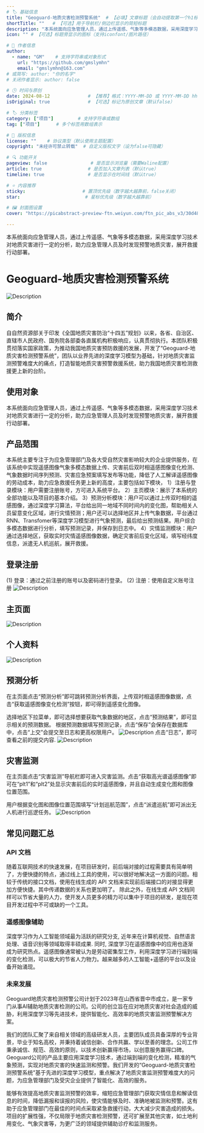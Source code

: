 ```yaml
---
# 🏷️ 基础信息
title: "Geoguard-地质灾害检测预警系统"  # 【必填】文章标题（会自动提取第一个h1标题）
shortTitle: ""   # 【可选】用于导航栏/侧边栏显示的简短标题
description: "本系统面向应急管理人员，通过上传遥感、气象等多模态数据，采用深度学习技术对地质灾害进行一定的分析，助力应急管理人员及时发现预警地质灾害，展开救援行动部署。" # 【SEO优化】用于搜索引擎显示的描述
icon: "" # 【可选】标题旁显示的图标（支持iconfont/图片路径）

# 👤 作者信息
author: 
  - name: "GM"    # 支持字符串或对象形式
    url: "https://github.com/gmslymhn" 
    email: "gmslymhn@163.com"
# 或简写: author: "你的名字" 
# 关闭作者显示: author: false

# 🕒 时间与原创
date: 2024-08-12              # 【推荐】格式：YYYY-MM-DD 或 YYYY-MM-DD hh:mm:ss
isOriginal: true              # 【可选】标记为原创文章（默认false）

# 🏷️ 分类标签
category: ["项目"]         # 支持字符串或数组
tag: ["项目"]      # 多个标签用数组表示

# 📜 版权信息
license: ""    # 协议类型（默认使用主题配置）
copyright: "未经许可禁止转载"  # 自定义版权文字（设为false可隐藏）

# 🔍 功能开关
pageview: false                # 是否显示浏览量（需要Waline配置）
article: true                 # 是否加入文章列表（默认true）
timeline: true                # 是否显示在时间线（默认true）

# ⭐ 内容推荐
sticky:                     # 置顶优先级（数字越大越靠前，false关闭）
star:                        # 星标优先级（数字越大越靠前）

# 🖼️ 封面图设置
cover: "https://picabstract-preview-ftn.weiyun.com/ftn_pic_abs_v3/30d4829c821ba7c694dddc99febf46a0c46212fa46e3726c5978c671594bd985aa85cfed80cdcf784a54fd3eb6c52fe0?pictype=scale&from=30013&version=3.3.3.3&fname=2024-08-16m6CAo.png&size=750"  # 文章卡片封面图（建议尺寸：1200×600）

---
```


本系统面向应急管理人员，通过上传遥感、气象等多模态数据，采用深度学习技术对地质灾害进行一定的分析，助力应急管理人员及时发现预警地质灾害，展开救援行动部署。
<!-- more -->
# Geoguard-地质灾害检测预警系统

![Description](https://picabstract-preview-ftn.weiyun.com/ftn_pic_abs_v3/30d4829c821ba7c694dddc99febf46a0c46212fa46e3726c5978c671594bd985aa85cfed80cdcf784a54fd3eb6c52fe0?pictype=scale&from=30013&version=3.3.3.3&fname=e537bf42b1803f97511826f6267556b.png&size=750)

## 简介

自自然资源部关于印发《全国地质灾害防治“十四五”规划》以来，各省、自治区、直辖市人民政府、国务院各部委各直属机构积极响应，认真贯彻执行。本团队积极贯彻落实国家政策，为推动我国地质灾害预防救援的发展，开发了“Geoguard-地质灾害检测预警系统”，团队以业界先进的深度学习模型为基础，针对地质灾害监测预警难度大的痛点，打造智能地质灾害预警救援系统，助力我国地质灾害检测救援更上新的台阶。

## 使用对象

本系统面向应急管理人员，通过上传遥感、气象等多模态数据，采用深度学习技术对地质灾害进行一定的分析，助力应急管理人员及时发现预警地质灾害，展开救援行动部署。

## 产品范围

本系统主要专注于为应急管理部门及各大受自然灾害影响较大的企业提供服务，在该系统中实现遥感图像气象多模态数据上传、灾害前后双时相遥感图像变化检测、气象数据时间序列预测、灾害应急预案填写发布等功能，降低了人工解译遥感图像的劳动成本，助力应急救援任务更上新的高度，主要包括如下模块，
1）注册与登录模块：用户需要注册账号，方可进入系统平台。
2）主页模块：展示了本系统的全部功能以及项目的基本介绍。
3）预测分析模块：用户可以通过上传双时相的遥感图像，通过深度学习算法，平台给出同一地域不同时间内的变化图，帮助相关人员留意变化区域，进行灾情预测；用户还可以选择地区并上传气象数据，平台通过RNN、Transfomer等深度学习模型进行气象预测，最后给出预测结果。用户综合多模态数据进行分析，填写预测记录，并保存到日志中。
4）灾情监测模块：用户通过选择地区，获取实时灾情遥感图像数据，确定灾害前后变化区域，填写经纬度信息，派遣无人机巡航，展开救援。

## 登录注册

(1) 登录：通过之前注册的账号以及密码进行登录。
(2) 注册：使用自定义账号注册
![Description](https://picabstract-preview-ftn.weiyun.com/ftn_pic_abs_v3/34fb3f567ee07be5d751dc5d3aad0b9486b736a82c79697e381b1edc969092c4fce01e541f5177d053f9686ce94046d3?pictype=scale&from=30013&version=3.3.3.3&fname=f78744ed6a003136a828cc3f201b2db.png&size=750)

## 主页面

![Description](https://picabstract-preview-ftn.weiyun.com/ftn_pic_abs_v3/30d4829c821ba7c694dddc99febf46a0c46212fa46e3726c5978c671594bd985aa85cfed80cdcf784a54fd3eb6c52fe0?pictype=scale&from=30013&version=3.3.3.3&fname=e537bf42b1803f97511826f6267556b.png&size=750)

## 个人资料

![Description](https://picabstract-preview-ftn.weiyun.com/ftn_pic_abs_v3/64b3cb46bc9e8ec5bd38369daf84aa9e951760a00606a1e646216bdf84c178023eea6f2bed2fec8ae9da40afbda22ad1?pictype=scale&from=30013&version=3.3.3.3&fname=4320d191b17550f3bd524c382dede99.png&size=750)

## 预测分析

在主页面点击“预测分析”即可跳转预测分析界面，上传双时相遥感图像数据，点击“获取遥感图像变化检测”按钮，即可得到遥感变化图像。

选择地区下拉菜单，即可选择想要获取气象数据的地区，点击“预测结果”，即可显示相关的预测数据。
根据预测数据填写预测记录，点击“保存”会保存在数据库中，点击“上交”会提交至日志和更高权限用户。
![Description](https://picabstract-preview-ftn.weiyun.com/ftn_pic_abs_v3/55207579de32a90b0cff57551f6af892062b52263e75cba4dcd95bf926b23d431386802833fcd752822710ce3f3847a3?pictype=scale&from=30013&version=3.3.3.3&fname=75d5bd1d7d78c26a97bde269d40f713.png&size=750)
点击“日志”，即可查看之前的提交内容.
![Description](https://picabstract-preview-ftn.weiyun.com/ftn_pic_abs_v3/30a4f6fcd18873d68934793770a8cd20643cb72b6d5df1a432fbfd3f63ce91aa724263a8ccc567ddb18cb5f0e3582d41?pictype=scale&from=30013&version=3.3.3.3&fname=9a79d2d294c0d831bc116031933048b.png&size=750)

## 灾害监测

在主页面点击“灾害监测”导航栏即可进入灾害监测。点击“获取高光谱遥感图像”即可在“plt1”和“plt2”处显示灾害前后的实时遥感图像，并且自动生成变化图和图像位置范围。

用户根据变化图和图像位置范围填写“计划巡航范围”，点击“派遣巡航”即可派出无人机进行巡逻任务。
![Description](https://picabstract-preview-ftn.weiyun.com/ftn_pic_abs_v3/fb1e176a3c76238f7db0890d53af1d8bb1bf9adb1beaec20a885a07a4d91bde934a5402d452acf7ac47cd47f27bb4c0e?pictype=scale&from=30013&version=3.3.3.3&fname=ebeec96c2d042c8bff282542aa6cd83.png&size=750)

## 常见问题汇总

### API 文档

随着互联网技术的快速发展，在项目研发时，前后端对接的过程需要具有简单明了，方便快捷的特点，通过线上工具的使用，可以很好地解决这一方面的问题。相较于传统的接口文档，使用在线生成的 API 文档来实现前后端接口的对接显得更加方便快捷。其中传递数据的关系也更加明了。
除此之外，在线生成 API 文档同样可以节省大量的人力，使开发人员更多的精力可以集中于项目的研发，是现在项目开发过程中不可或缺的一个工具。

### 遥感图像辅助

深度学习作为人工智能领域最为活跃的研究分支, 近年来在计算机视觉、自然语言处理、语音识别等领域取得丰硕成果. 同时, 深度学习在遥感图像中的应用也逐渐成为研究热点。遥感图像通常被认为是劳动密集型工作，利用深度学习进行端到端的变化检测，可以极大的节省人力物力。越来越多的人工智能+遥感的平台以及设备开始涌现。

### 未来发展

Geoguard地质灾害检测预警公司计划于2023年在山西省晋中市成立，是一家专门从事AI辅助地质灾害检测的公司。公司的创立旨在应对地质灾害对社会造成的威胁，利用深度学习等先进技术，提供智能化、高效率的地质灾害监测预警解决方案。

我们的团队汇聚了来自相关领域的高级研发人员，主要团队成员具备深厚的专业背景，毕业于知名高校，并秉持着诚信创新、合作共赢、学以至善的理念。公司工作秉承诚信、规范、高效的原则，以技术创新赢得市场，以创意服务赢得口碑。
Geoguard公司的产品主要应用深度学习技术，通过端到端的变化检测，精准的气象预测，实现对地质灾害的快速监测和预警。我们开发的“Geoguard-地质灾害检测预警系统”基于先进的深度学习模型，重点解决了地质灾害监测预警难度大的问题，为应急管理部门及受灾企业提供了智能化、高效的服务。

能够有效提高地质灾害监测预警的效率，缩短应急管理部门获取灾情信息和解读信息的时间，降低漏报和误报的风险，使灾情能够及时、准确地被监测和预警。这有助于应急管理部门在最佳的时间点采取紧急救援行动，大大减少灾害造成的损失。项目的扩展性强，不仅局限于地质灾害检测预警，还可扩展至其他灾害，如土地利用变化、气象灾害等，为更广泛的领域提供辅助诊疗和监测服务。